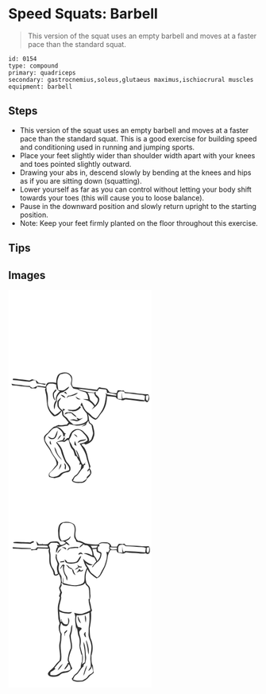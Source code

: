 # Speed Squats: Barbell
> This version of the squat uses an empty barbell and moves at a faster pace than the standard squat.

``` 
id: 0154 
type: compound 
primary: quadriceps 
secondary: gastrocnemius,soleus,glutaeus maximus,ischiocrural muscles 
equipment: barbell 
``` 

## Steps

 - This version of the squat uses an empty barbell and moves at a faster pace than the standard squat. This is a good exercise for building speed and conditioning used in running and jumping sports.
 - Place your feet slightly wider than shoulder width apart with your knees and toes pointed slightly outward.
 - Drawing your abs in, descend slowly by bending at the knees and hips as if you are sitting down (squatting).
 - Lower yourself as far as you can control without letting your body shift towards your toes (this will cause you to loose balance).
 - Pause in the downward position and slowly return upright to the starting position.
 - Note: Keep your feet firmly planted on the floor throughout this exercise.

## Tips


## Images

<svg width="288" height="400" viewBox="0 0 216 300" xmlns="http://www.w3.org/2000/svg">
  <g fill="#FFF">
    <path d="M0 0h216v300H0V0m76.76 126.7c-3.92 3.39-4.29 8.84-4.4 13.66-3.62-1.28-7.56-.89-11.32-.67-1.7-.04-2.47 1.78-3.6 2.75-.38 1.19-.74 2.39-1.15 3.58-3.45-.22-6.82-.97-10.26-1.28-3.69-.59-6.15 3.09-9.84 2.99-1.4-.67-2.99-1.17-3.68-2.71-6.91-.12-13.65-2.03-20.55-2.17-2.45-.13-4.83-.8-7.21-1.32l1.21 2.38c4.32.12 8.63.39 12.87 1.31 4.58.97 9.32.59 13.93 1.38.92 3.35 4.81 1.34 7.22 2.1 2.01.72 2.97-1.21 3.56-2.75 4.39.97 9.08.78 13.31 2.25-.36.45-1.07 1.35-1.42 1.8.21 2.79 1.11 5.47 1.68 8.2.97 5.2.7 10.54 1.71 15.74.97 6.6 4.95 12.71 10.14 16.75 5.39-.14 9.25-4.09 11.73-8.48.59 2.3.42 4.72 1.01 7.02 1.21 2.35 3.78 3.53 5.29 5.65 1.23 1.79 2.54 3.52 4.07 5.07a95.65 95.65 0 0 0-2.4 3.21c-4.29-.09-8.46 1.92-12.72.65-1.87.71-3.78 1.35-5.64 2.09 6.54 1.01 13-.16 19.48-.9.77-.77 1.5-1.58 2.19-2.42 3.66.8 7.32 1.64 11.02 2.21 5.02.27 9.83-1.43 14.52-2.98-2.24 1.69-4.98 2.63-6.97 4.67 2.24-.98 4.8-1.42 6.87-2.79.64-2.32 1.68-4.42 3.74-5.81l.64 3.18c1.33 1 2.82 1.86 3.9 3.16.89 3.53 1.43 7.15 2.12 10.73.73 3.22-1.2 6.09-1.95 9.1-.33 2.26-2.52 3.36-3.99 4.83 1.66-6.02-3.86-10.38-7.51-14.27-3.61-4.38-10.72-6.35-15.59-2.92-4.27 2.36-6.23 7.12-7.29 11.63-.63.09-1.89.25-2.52.33-1.85 1.66-3.77 3.27-5.83 4.68 1.14-1.89 3.24-3.75 1.7-6.03-.26.05-.78.16-1.04.22-.25 1.48-1.03 2.79-1.71 4.1-3.5.54-6.93 1.61-9.84 3.68 2.6 4.46 6.4 8.39 7.55 13.56 1.05 4.46 3.13 8.57 4.67 12.86 1.9 5.42 8.25 8.74 7.59 15.11-3.8 1.88-8.13 2.32-11.9 4.27-1.98 1.18-3.36 3.13-5.29 4.38-2.14 1.04-4.51 1.5-6.85 1.81-2.24-.26-5.86-.37-6.02-3.38-.19-2.43 1.96-3.94 3.57-5.36 3.11-2.56 5.58-5.77 8.48-8.55 1.45-1.24.9-3.39 1.28-5.06-2.93-6.02-8.09-10.66-10.46-16.97-2.14-5.48-6.68-9.58-9.03-14.95-1.33-3.53.11-7.82 3.15-10.02 4.65-3.78 7.69-11.22 14.89-9.97 4.74 3.06 9.82 7.34 9.15 13.65.43-.48.86-.96 1.3-1.43.48.41 1.43 1.23 1.91 1.64-1.64-2.38-1.31-4.03.99-4.94-1.13-.47-2.53-.68-3.1-1.91-3.41-4.97-8.67-9.65-15.17-8.53-2.74 2.32-5.67 4.49-7.79 7.45-2.09 2.91-5.86 4.43-7.17 7.92-1.21 8.88 6.76 14.85 10.13 22.23 2.93 6.56 9.66 12.11 8.74 19.88-3.45 3.59-5.94 8.02-9.74 11.29-2.19 1.49-2.54 4.68-1.36 6.9 2.71.79 5.5 1.36 8.28 1.8 2.62-.47 5.25-1.05 7.71-2.1 2.59-2.16 4.35-5.7 8.06-6.16 2.96-.67 7.7-.64 8.07-4.61.98-5.1-3.3-8.41-6.01-11.98-2.74-5.42-4.52-11.28-6.17-17.11-1.53-4.82-4.89-8.71-8.43-12.18 3.22-.39 6.44-1.62 9.69-.69 3.32 1.21 4.86-3.72 8.18-2.74 1.6 4.68 1.91 10.12 5.53 13.82 2.61 2.81 2.79 6.89 4.32 10.27l2.29.84c1.17 3 2.75 5.84 4.84 8.31-.19 1.24-.48 2.47-.76 3.7v.69c.02.13.07.38.09.51.35-1.55 2.79-1.74 2.92.11-.38 1.87-.79 3.73-1.05 5.63-2.81 3.27-4.3 7.79-8.27 9.91-2.3 1.7-3.17 4.64-5.13 6.68.64.98.83 2.52 2.12 2.89 3.95 2.12 8.51 1.49 12.81 1.4 3.57-.22 6.91-2.7 7.88-6.19 2.54-2.47 5.65-4.82 6.49-8.47.74-2.77-1.03-5.27-2.42-7.48.45-.84.91-1.66 1.36-2.49-2.12-6.05-3.81-12.25-5.07-18.53-1.35-5.04-3.44-10.14-7.63-13.48-2.53-1.89 1.76-2.18 3-2.52.86.44 1.69 1.6 2.8 1.02 5.16-1.36 10.39-4.99 11.59-10.49 2.63-5.36.42-11.35-.7-16.81-.45-2.6-2.78-3.99-4.77-5.35-2.3-4-1.24-8.74-3.11-12.9 3.48 3.32 6.81 7.16 11.67 8.42 4.01-1.96 5.45-6.38 8.3-9.51 6.45-7.08 8.9-16.93 8.84-26.31 4.41.36 8.76 1.18 13.17 1.57 1.51 3.06 4.68 4.13 7.91 3.86 1.98 2.32 4.6.2 6.87-.4 9.68.89 19.28 2.78 29.01 3.11-.29-.46-.87-1.4-1.16-1.87-6.66-.93-13.33-1.86-20.03-2.47-4.06-.31-8.22-1.58-12.17 0-.7-2.5-1.14-5.07-1.13-7.67h-.36c.06 2.85.03 5.71.38 8.55-2.02-.1-4.03-.21-6.05-.3-.42-2.94-.92-5.99-.1-8.91 1.57-3.77 6.49-2.11 9.68-2.11.17.53.53 1.6.7 2.13 7.47.16 14.76 1.94 22.19 2.46 2.85.23 5.79.4 8.4 1.7.48 2.5-.62 5.07-.78 7.6 1.28.76 2.57 1.51 3.86 2.26 4.52-2.17 4.31-8.38 1.82-12.08-7.46-.14-14.89-1.03-22.24-2.25-4.3-.4-8.64-.31-12.9-1.12-.97-1.88-2.33-3.15-4.4-1.83-2.11-.83-4.37-.84-6.59-.67-.49 1.41-1 2.83-1.51 4.24-3.16-.22-6.37-.35-9.44-1.22-3.02-.76-3.11-4.91-6.02-5.81-3.47-.94-7.19-.59-10.56-1.97-1.65.86-2.69 2.37-3.59 3.95-12.1-1.77-24.25-3.23-36.39-4.61-.72-1.99-2.4-3.93-1.72-6.16.81-3.97 1.51-9.09-2.05-11.97-4.3-4.85-11.86-4.07-17.12-1.39m-69.87 7.29l-.12 1.9c8.46.48 16.82 2.02 25.27 2.63 2.05-.39 3.91-1.41 5.85-2.14.87.06 2.6.19 3.46.26.53 1.51 1.04 3.03 1.55 4.55 3.98.03 7.9.9 11.71 1.97.81-.36 1.6-.73 2.39-1.11-4.06-1.09-8.55-.38-12.33-2.46-1.15-4.06-5.75-3.35-8.81-4.8-1.37.55-2.72 1.18-4.05 1.83-4.2-.75-8.48-1.07-12.71-1.61-4.11 0-8.09-1.57-12.21-1.02m63.1 88.05c-2.92 3.57-7 .49-9.99-1.21 1.18 4 6.14 5.52 9.61 3.65 3.93-2.93 4.2-8.23 5.19-12.63-2.2 3.1-3.23 6.79-4.81 10.19m4.34 4.12c2.28-2.16 4.53-4.46 5.81-7.37-3.07 1.36-4.68 4.38-5.81 7.37m-9.38 7.27c-.39-1.99-.96-3.93-1.67-5.82-1.25 2.02-1.12 5.22 1.67 5.82m4.84 4.01c.7 7.69 5.54 14.54 11.34 19.37-1.97-3.59-5.41-6.17-7.02-9.97-1.53-3.1-1.81-6.83-4.32-9.4m14.46 24.1c.6 2.08 1.72 4.14 1.04 6.37-.54 1.34.19 2.41 1.04 3.34.96-3.38 1.84-7.84-2.08-9.71m-8.07 10c1.75-2.8 4.48-5.71 3.5-9.28-1.58 2.92-2.66 6.08-3.5 9.28z"/>
    <path d="M78.42 127.58c2.42-.99 5-1.54 7.59-1.85 5.23-.07 9.94 5.11 9.34 10.31-.08 1.95-.74 3.82-.9 5.76.62 2.5 1.95 4.83 3.57 6.83 2.95.81 6.2.65 8.84 2.41 2.96 1.94 6.58 2.1 9.76 3.49 2.94 2.61 3.97 6.66 3.94 10.46-2.59-.18-5.18-.39-7.77-.17 3.04 1.15 6.44 1.38 9.19 3.24 3 2.04 5.7 4.54 7.78 7.54-1.3 1.6-2.62 3.19-3.83 4.87 5.19-3.47 10.68-7.9 11.53-14.5.54-3.28-2.11-5.52-4.34-7.38-1.67-1.19-1.06-3.47-1.31-5.19-.51.43-1.53 1.31-2.04 1.75-4.76-.6-9.71-.61-14.2-2.47-3.29-1-6.99-.87-9.65-3.43 9.66.48 19.21 2.3 28.78 3.63.73-1.31 1.51-2.6 2.32-3.86 3.29.51 6.63.64 9.91 1.23 2.33.69 1.76 3.61 2.33 5.45.71-.17 1.44-.33 2.16-.49 4.12 1.01 8.56.98 12.38 3.02l-1.24 1.34c-4.61-.09-9.11-1.42-13.64-2.22-.6-.85-1.2-1.7-1.8-2.54.74 2.61.77 5.29-.05 7.88-.83 8.14-3.06 16.47-8.13 23.05-2.26 2.8-3.64 6.39-6.77 8.38-2.54-1.49-5.42-2.66-7.17-5.15-2.13-2.9-5.74-4.15-8-6.92-2.99-3.53-4.14-8.12-6.06-12.24-.71 1.45-1.4 2.9-2.04 4.39.88.38 1.75.77 2.63 1.16 1.04 4.46 4.14 7.88 7.01 11.27 1.11 3.31 1.51 6.84 1.06 10.32-5.31 5.85-13.87 6.66-21.29 6.11-2.79-2.77-6.51-4.71-8.45-8.25-1.4-2.77-4.79-3.66-6.43-6.27-.38-1.91.05-3.97-1.01-5.73 1.17-.77 2.39-1.47 3.56-2.25-1.21-.62-2.53-.92-3.82-1.29.07.75.2 2.26.27 3.01-2.19-1.88-4.71-3.66-5.93-6.37-.7-2.37-.26-4.88-.33-7.3 1.48-1.78 2.68-3.77 3.54-5.91-2.55.92-3.8 3.46-5.62 5.28.09 2.65-.22 5.35.38 7.96 1.1 2.52 3.28 4.34 5.22 6.21-2.95 2.53-5.85 5.22-9.49 6.74-2.65-2.97-6.19-5.28-7.83-9.04-1.28-3.15-2.96-6.34-2.74-9.85.13-5.42.58-11.03-1.26-16.24-.77-2.08-.42-4.33-.87-6.47-.65-2.4 2.48-3.88 3.67-5.64 3.75-.46 7.84-.51 11.23 1.35-.55 4.26 1.41 8.63 5.54 10.27-4.27 2.66-5.86 7.69-6.33 12.43l1.49.09c-.25-4.18 2.51-7.22 5.07-10.14 1.08-.39 2.17-.78 3.26-1.15 1.47-.05 2.69-.86 3.64-1.91 2.83-1.51 5.8-3.31 6.83-6.55-3.11.91-4.82 4.1-7.89 5.06-2.73 1.09-5.69.58-8.51.26-.29-5.76-2.59-11.65-.5-17.31.83-2.27 1.55-4.84 3.42-6.47m-11.01 27.78c-.58 4.16.22 9.09 3.83 11.74-1.36-2.88-2.73-5.9-2.29-9.18-.64-3.37 4.12-4.56 3.86-7.71-2.57-.08-3.76 3.45-5.4 5.15m16.6-.5c1.63.82 3.25 1.69 4.95 2.39-.79-1.27-1.65-2.49-2.52-3.69-.81.42-1.63.86-2.43 1.3m6.46 4.79c-.93 1.15-1.83 2.31-2.65 3.54 1.14-.76 2.23-1.6 3.31-2.45 5.04-.66 10.75-1.7 14.21-5.69-5.09 1.18-9.46 4.62-14.87 4.6M79 158.3c2.11 1.95 4.44 3.74 7.18 4.71-1.05-3.11-4.12-4.46-7.18-4.71m22.69 2.59c1.05 3.22 4.39 5.23 7.67 4.03-2.92-.62-5.33-2.29-7.67-4.03m-32.2 19.24c1.05-2.19 1.01-4.65 1.54-6.97 1.01-2.56 2.38-4.97 2.88-7.71-4.53 3.13-6.18 9.5-4.42 14.68m38.72-4.92c-1.78 2.07-3.8 4.07-6.33 5.2-4.01 1.24-8.19.49-12.29.39 1.87 2.1 4.92 1.8 7.45 2.3 4.93.62 9.42-2.06 12.49-5.71-.44-.74-.88-1.46-1.32-2.18m-23.4 12.77c2.02-.73 3.99-1.56 5.98-2.35 1.43.07 2.85.14 4.28.2 2.39 2.45 4.88 4.99 8.19 6.17-1.35-2.66-4.06-4.18-6.18-6.14-2.48-2.28-6.04-.98-9.02-.97-1.81-.13-2.38 1.91-3.25 3.09m18.24 4.76c.65 1.25 1.26 2.52 1.84 3.81-2.04-.09-4-.67-5.93-1.27-2.06.28-4.12.51-6.18.8 3.04.69 6.19.74 9.15 1.77 2.84 1.13 5.25-1.29 7.58-2.53 1.14-.68 2.27-1.37 3.36-2.14-1.61.45-3.17 1.09-4.79 1.49-1.8-.29-3.39-1.21-5.03-1.93z"/>
    <path d="M119.7 155.05c3.43-.04 6.88.05 10.27.69.05 3.62 3.08 5.79 5.15 8.34 1.01 3.82-1.77 7.22-3.89 10.11-1.98-3.32-5-5.76-7.86-8.28-.39-3.84-1.5-7.63-3.67-10.86zM208 159.74c.92-.31 1.85-.6 2.8-.86 2.6 1.92.35 5.67.27 8.31-4.24.12-2.83-4.7-3.07-7.45zM96.25 216.32c2.63-2.75 6.08-6.28 10.28-5.02 4.28.8 6.56 4.83 9.47 7.65 1.66 2.3 3.82 4.93 3.69 7.87-3.02 3.35-7.57 4.34-11.83 5.07 4.01 6.71 8.91 13.26 10.3 21.14 1.09 5.52 3.84 10.69 4.12 16.36-1.78.69-2.26 2.51-2.98 4.06.34.11 1.02.33 1.37.44.52-.97 1.04-1.93 1.52-2.92 1.08 1.88 1.54 4 1.61 6.16-1.68 1.81-3.37 3.61-5.17 5.31.41 4.11-3.8 5.24-6.51 7.12-4.87.09-9.9.88-14.42-1.46 1.12-2.2 1.74-4.93 3.82-6.45 5.41-3.03 7.01-9.66 11.98-13.24.26-1.3.53-2.6.81-3.88l2.56-.84c-.38-.26-1.12-.78-1.5-1.03.58-.82 1.15-1.65 1.7-2.48-1.5 1.22-2.95 2.5-4.41 3.77-5.26-6.89-4.99-16.41-10.65-23.05.69 4.12 3.12 7.7 3.99 11.79-3.29-3.05-4.03-7.63-5.56-11.63-1.34-2.13-3.76-3.53-4.34-6.13-.9-3.43-4.79-5.96-3.83-9.8 1.84-2.73 3.24-5.6 3.98-8.81m2.66 1.41c1.69 1.63 3.36 3.3 5.27 4.68-.27-2.73-2.91-4.1-5.27-4.68m5.88 13.18c2.06-.94 3.88-2.58 6.22-2.77 2.51-.35 5.3-.72 6.76-3.1-4.34 1.83-11.45.01-12.98 5.87m-4.88 2.86c1.02.51 2.05 1.03 3.07 1.56-.75-2.51-1.43-5.05-2.43-7.48-.7 1.9-.73 3.92-.64 5.92z"/>
  </g>
  <g fill="#333">
    <path d="M76.76 126.7c5.26-2.68 12.82-3.46 17.12 1.39 3.56 2.88 2.86 8 2.05 11.97-.68 2.23 1 4.17 1.72 6.16 12.14 1.38 24.29 2.84 36.39 4.61.9-1.58 1.94-3.09 3.59-3.95 3.37 1.38 7.09 1.03 10.56 1.97 2.91.9 3 5.05 6.02 5.81 3.07.87 6.28 1 9.44 1.22.51-1.41 1.02-2.83 1.51-4.24 2.22-.17 4.48-.16 6.59.67 2.07-1.32 3.43-.05 4.4 1.83 4.26.81 8.6.72 12.9 1.12 7.35 1.22 14.78 2.11 22.24 2.25 2.49 3.7 2.7 9.91-1.82 12.08-1.29-.75-2.58-1.5-3.86-2.26.16-2.53 1.26-5.1.78-7.6-2.61-1.3-5.55-1.47-8.4-1.7-7.43-.52-14.72-2.3-22.19-2.46-.17-.53-.53-1.6-.7-2.13-3.19 0-8.11-1.66-9.68 2.11-.82 2.92-.32 5.97.1 8.91 2.02.09 4.03.2 6.05.3-.35-2.84-.32-5.7-.38-8.55h.36c-.01 2.6.43 5.17 1.13 7.67 3.95-1.58 8.11-.31 12.17 0 6.7.61 13.37 1.54 20.03 2.47.29.47.87 1.41 1.16 1.87-9.73-.33-19.33-2.22-29.01-3.11-2.27.6-4.89 2.72-6.87.4-3.23.27-6.4-.8-7.91-3.86-4.41-.39-8.76-1.21-13.17-1.57.06 9.38-2.39 19.23-8.84 26.31-2.85 3.13-4.29 7.55-8.3 9.51-4.86-1.26-8.19-5.1-11.67-8.42 1.87 4.16.81 8.9 3.11 12.9 1.99 1.36 4.32 2.75 4.77 5.35 1.12 5.46 3.33 11.45.7 16.81-1.2 5.5-6.43 9.13-11.59 10.49-1.11.58-1.94-.58-2.8-1.02-1.24.34-5.53.63-3 2.52 4.19 3.34 6.28 8.44 7.63 13.48 1.26 6.28 2.95 12.48 5.07 18.53-.45.83-.91 1.65-1.36 2.49 1.39 2.21 3.16 4.71 2.42 7.48-.84 3.65-3.95 6-6.49 8.47-.97 3.49-4.31 5.97-7.88 6.19-4.3.09-8.86.72-12.81-1.4-1.29-.37-1.48-1.91-2.12-2.89 1.96-2.04 2.83-4.98 5.13-6.68 3.97-2.12 5.46-6.64 8.27-9.91.26-1.9.67-3.76 1.05-5.63-.13-1.85-2.57-1.66-2.92-.11-.02-.13-.07-.38-.09-.51v-.69c.28-1.23.57-2.46.76-3.7-2.09-2.47-3.67-5.31-4.84-8.31l-2.29-.84c-1.53-3.38-1.71-7.46-4.32-10.27-3.62-3.7-3.93-9.14-5.53-13.82-3.32-.98-4.86 3.95-8.18 2.74-3.25-.93-6.47.3-9.69.69 3.54 3.47 6.9 7.36 8.43 12.18 1.65 5.83 3.43 11.69 6.17 17.11 2.71 3.57 6.99 6.88 6.01 11.98-.37 3.97-5.11 3.94-8.07 4.61-3.71.46-5.47 4-8.06 6.16-2.46 1.05-5.09 1.63-7.71 2.1-2.78-.44-5.57-1.01-8.28-1.8-1.18-2.22-.83-5.41 1.36-6.9 3.8-3.27 6.29-7.7 9.74-11.29.92-7.77-5.81-13.32-8.74-19.88-3.37-7.38-11.34-13.35-10.13-22.23 1.31-3.49 5.08-5.01 7.17-7.92 2.12-2.96 5.05-5.13 7.79-7.45 6.5-1.12 11.76 3.56 15.17 8.53.57 1.23 1.97 1.44 3.1 1.91-2.3.91-2.63 2.56-.99 4.94-.48-.41-1.43-1.23-1.91-1.64-.44.47-.87.95-1.3 1.43.67-6.31-4.41-10.59-9.15-13.65-7.2-1.25-10.24 6.19-14.89 9.97-3.04 2.2-4.48 6.49-3.15 10.02 2.35 5.37 6.89 9.47 9.03 14.95 2.37 6.31 7.53 10.95 10.46 16.97-.38 1.67.17 3.82-1.28 5.06-2.9 2.78-5.37 5.99-8.48 8.55-1.61 1.42-3.76 2.93-3.57 5.36.16 3.01 3.78 3.12 6.02 3.38 2.34-.31 4.71-.77 6.85-1.81 1.93-1.25 3.31-3.2 5.29-4.38 3.77-1.95 8.1-2.39 11.9-4.27.66-6.37-5.69-9.69-7.59-15.11-1.54-4.29-3.62-8.4-4.67-12.86-1.15-5.17-4.95-9.1-7.55-13.56 2.91-2.07 6.34-3.14 9.84-3.68.68-1.31 1.46-2.62 1.71-4.1.26-.06.78-.17 1.04-.22 1.54 2.28-.56 4.14-1.7 6.03 2.06-1.41 3.98-3.02 5.83-4.68.63-.08 1.89-.24 2.52-.33 1.06-4.51 3.02-9.27 7.29-11.63 4.87-3.43 11.98-1.46 15.59 2.92 3.65 3.89 9.17 8.25 7.51 14.27 1.47-1.47 3.66-2.57 3.99-4.83.75-3.01 2.68-5.88 1.95-9.1-.69-3.58-1.23-7.2-2.12-10.73-1.08-1.3-2.57-2.16-3.9-3.16l-.64-3.18c-2.06 1.39-3.1 3.49-3.74 5.81-2.07 1.37-4.63 1.81-6.87 2.79 1.99-2.04 4.73-2.98 6.97-4.67-4.69 1.55-9.5 3.25-14.52 2.98-3.7-.57-7.36-1.41-11.02-2.21-.69.84-1.42 1.65-2.19 2.42-6.48.74-12.94 1.91-19.48.9 1.86-.74 3.77-1.38 5.64-2.09 4.26 1.27 8.43-.74 12.72-.65a95.65 95.65 0 0 1 2.4-3.21c-1.53-1.55-2.84-3.28-4.07-5.07-1.51-2.12-4.08-3.3-5.29-5.65-.59-2.3-.42-4.72-1.01-7.02-2.48 4.39-6.34 8.34-11.73 8.48-5.19-4.04-9.17-10.15-10.14-16.75-1.01-5.2-.74-10.54-1.71-15.74-.57-2.73-1.47-5.41-1.68-8.2.35-.45 1.06-1.35 1.42-1.8-4.23-1.47-8.92-1.28-13.31-2.25-.59 1.54-1.55 3.47-3.56 2.75-2.41-.76-6.3 1.25-7.22-2.1-4.61-.79-9.35-.41-13.93-1.38-4.24-.92-8.55-1.19-12.87-1.31l-1.21-2.38c2.38.52 4.76 1.19 7.21 1.32 6.9.14 13.64 2.05 20.55 2.17.69 1.54 2.28 2.04 3.68 2.71 3.69.1 6.15-3.58 9.84-2.99 3.44.31 6.81 1.06 10.26 1.28.41-1.19.77-2.39 1.15-3.58 1.13-.97 1.9-2.79 3.6-2.75 3.76-.22 7.7-.61 11.32.67.11-4.82.48-10.27 4.4-13.66m1.66.88c-1.87 1.63-2.59 4.2-3.42 6.47-2.09 5.66.21 11.55.5 17.31 2.82.32 5.78.83 8.51-.26 3.07-.96 4.78-4.15 7.89-5.06-1.03 3.24-4 5.04-6.83 6.55-.95 1.05-2.17 1.86-3.64 1.91-1.09.37-2.18.76-3.26 1.15-2.56 2.92-5.32 5.96-5.07 10.14l-1.49-.09c.47-4.74 2.06-9.77 6.33-12.43-4.13-1.64-6.09-6.01-5.54-10.27-3.39-1.86-7.48-1.81-11.23-1.35-1.19 1.76-4.32 3.24-3.67 5.64.45 2.14.1 4.39.87 6.47 1.84 5.21 1.39 10.82 1.26 16.24-.22 3.51 1.46 6.7 2.74 9.85 1.64 3.76 5.18 6.07 7.83 9.04 3.64-1.52 6.54-4.21 9.49-6.74-1.94-1.87-4.12-3.69-5.22-6.21-.6-2.61-.29-5.31-.38-7.96 1.82-1.82 3.07-4.36 5.62-5.28-.86 2.14-2.06 4.13-3.54 5.91.07 2.42-.37 4.93.33 7.3 1.22 2.71 3.74 4.49 5.93 6.37-.07-.75-.2-2.26-.27-3.01 1.29.37 2.61.67 3.82 1.29-1.17.78-2.39 1.48-3.56 2.25 1.06 1.76.63 3.82 1.01 5.73 1.64 2.61 5.03 3.5 6.43 6.27 1.94 3.54 5.66 5.48 8.45 8.25 7.42.55 15.98-.26 21.29-6.11.45-3.48.05-7.01-1.06-10.32-2.87-3.39-5.97-6.81-7.01-11.27-.88-.39-1.75-.78-2.63-1.16.64-1.49 1.33-2.94 2.04-4.39 1.92 4.12 3.07 8.71 6.06 12.24 2.26 2.77 5.87 4.02 8 6.92 1.75 2.49 4.63 3.66 7.17 5.15 3.13-1.99 4.51-5.58 6.77-8.38 5.07-6.58 7.3-14.91 8.13-23.05.82-2.59.79-5.27.05-7.88.6.84 1.2 1.69 1.8 2.54 4.53.8 9.03 2.13 13.64 2.22l1.24-1.34c-3.82-2.04-8.26-2.01-12.38-3.02-.72.16-1.45.32-2.16.49-.57-1.84 0-4.76-2.33-5.45-3.28-.59-6.62-.72-9.91-1.23-.81 1.26-1.59 2.55-2.32 3.86-9.57-1.33-19.12-3.15-28.78-3.63 2.66 2.56 6.36 2.43 9.65 3.43 4.49 1.86 9.44 1.87 14.2 2.47.51-.44 1.53-1.32 2.04-1.75.25 1.72-.36 4 1.31 5.19 2.23 1.86 4.88 4.1 4.34 7.38-.85 6.6-6.34 11.03-11.53 14.5 1.21-1.68 2.53-3.27 3.83-4.87-2.08-3-4.78-5.5-7.78-7.54-2.75-1.86-6.15-2.09-9.19-3.24 2.59-.22 5.18-.01 7.77.17.03-3.8-1-7.85-3.94-10.46-3.18-1.39-6.8-1.55-9.76-3.49-2.64-1.76-5.89-1.6-8.84-2.41-1.62-2-2.95-4.33-3.57-6.83.16-1.94.82-3.81.9-5.76.6-5.2-4.11-10.38-9.34-10.31-2.59.31-5.17.86-7.59 1.85m41.28 27.47c2.17 3.23 3.28 7.02 3.67 10.86 2.86 2.52 5.88 4.96 7.86 8.28 2.12-2.89 4.9-6.29 3.89-10.11-2.07-2.55-5.1-4.72-5.15-8.34-3.39-.64-6.84-.73-10.27-.69m88.3 4.69c.24 2.75-1.17 7.57 3.07 7.45.08-2.64 2.33-6.39-.27-8.31-.95.26-1.88.55-2.8.86M96.25 216.32c-.74 3.21-2.14 6.08-3.98 8.81-.96 3.84 2.93 6.37 3.83 9.8.58 2.6 3 4 4.34 6.13 1.53 4 2.27 8.58 5.56 11.63-.87-4.09-3.3-7.67-3.99-11.79 5.66 6.64 5.39 16.16 10.65 23.05 1.46-1.27 2.91-2.55 4.41-3.77-.55.83-1.12 1.66-1.7 2.48.38.25 1.12.77 1.5 1.03l-2.56.84c-.28 1.28-.55 2.58-.81 3.88-4.97 3.58-6.57 10.21-11.98 13.24-2.08 1.52-2.7 4.25-3.82 6.45 4.52 2.34 9.55 1.55 14.42 1.46 2.71-1.88 6.92-3.01 6.51-7.12 1.8-1.7 3.49-3.5 5.17-5.31-.07-2.16-.53-4.28-1.61-6.16-.48.99-1 1.95-1.52 2.92-.35-.11-1.03-.33-1.37-.44.72-1.55 1.2-3.37 2.98-4.06-.28-5.67-3.03-10.84-4.12-16.36-1.39-7.88-6.29-14.43-10.3-21.14 4.26-.73 8.81-1.72 11.83-5.07.13-2.94-2.03-5.57-3.69-7.87-2.91-2.82-5.19-6.85-9.47-7.65-4.2-1.26-7.65 2.27-10.28 5.02z"/>
    <path d="M6.89 133.99c4.12-.55 8.1 1.02 12.21 1.02 4.23.54 8.51.86 12.71 1.61 1.33-.65 2.68-1.28 4.05-1.83 3.06 1.45 7.66.74 8.81 4.8 3.78 2.08 8.27 1.37 12.33 2.46-.79.38-1.58.75-2.39 1.11-3.81-1.07-7.73-1.94-11.71-1.97-.51-1.52-1.02-3.04-1.55-4.55-.86-.07-2.59-.2-3.46-.26-1.94.73-3.8 1.75-5.85 2.14-8.45-.61-16.81-2.15-25.27-2.63l.12-1.9zM67.41 155.36c1.64-1.7 2.83-5.23 5.4-5.15.26 3.15-4.5 4.34-3.86 7.71-.44 3.28.93 6.3 2.29 9.18-3.61-2.65-4.41-7.58-3.83-11.74zM84.01 154.86c.8-.44 1.62-.88 2.43-1.3.87 1.2 1.73 2.42 2.52 3.69-1.7-.7-3.32-1.57-4.95-2.39zM90.47 159.65c5.41.02 9.78-3.42 14.87-4.6-3.46 3.99-9.17 5.03-14.21 5.69-1.08.85-2.17 1.69-3.31 2.45.82-1.23 1.72-2.39 2.65-3.54zM79 158.3c3.06.25 6.13 1.6 7.18 4.71-2.74-.97-5.07-2.76-7.18-4.71zM101.69 160.89c2.34 1.74 4.75 3.41 7.67 4.03-3.28 1.2-6.62-.81-7.67-4.03zM69.49 180.13c-1.76-5.18-.11-11.55 4.42-14.68-.5 2.74-1.87 5.15-2.88 7.71-.53 2.32-.49 4.78-1.54 6.97zM108.21 175.21c.44.72.88 1.44 1.32 2.18-3.07 3.65-7.56 6.33-12.49 5.71-2.53-.5-5.58-.2-7.45-2.3 4.1.1 8.28.85 12.29-.39 2.53-1.13 4.55-3.13 6.33-5.2zM84.81 187.98c.87-1.18 1.44-3.22 3.25-3.09 2.98-.01 6.54-1.31 9.02.97 2.12 1.96 4.83 3.48 6.18 6.14-3.31-1.18-5.8-3.72-8.19-6.17-1.43-.06-2.85-.13-4.28-.2-1.99.79-3.96 1.62-5.98 2.35zM103.05 192.74c1.64.72 3.23 1.64 5.03 1.93 1.62-.4 3.18-1.04 4.79-1.49-1.09.77-2.22 1.46-3.36 2.14-2.33 1.24-4.74 3.66-7.58 2.53-2.96-1.03-6.11-1.08-9.15-1.77 2.06-.29 4.12-.52 6.18-.8 1.93.6 3.89 1.18 5.93 1.27-.58-1.29-1.19-2.56-1.84-3.81zM69.99 222.04c1.58-3.4 2.61-7.09 4.81-10.19-.99 4.4-1.26 9.7-5.19 12.63-3.47 1.87-8.43.35-9.61-3.65 2.99 1.7 7.07 4.78 9.99 1.21zM98.91 217.73c2.36.58 5 1.95 5.27 4.68-1.91-1.38-3.58-3.05-5.27-4.68zM74.33 226.16c1.13-2.99 2.74-6.01 5.81-7.37-1.28 2.91-3.53 5.21-5.81 7.37zM104.79 230.91c1.53-5.86 8.64-4.04 12.98-5.87-1.46 2.38-4.25 2.75-6.76 3.1-2.34.19-4.16 1.83-6.22 2.77zM64.95 233.43c-2.79-.6-2.92-3.8-1.67-5.82.71 1.89 1.28 3.83 1.67 5.82zM99.91 233.77c-.09-2-.06-4.02.64-5.92 1 2.43 1.68 4.97 2.43 7.48-1.02-.53-2.05-1.05-3.07-1.56zM69.79 237.44c2.51 2.57 2.79 6.3 4.32 9.4 1.61 3.8 5.05 6.38 7.02 9.97-5.8-4.83-10.64-11.68-11.34-19.37zM84.25 261.54c3.92 1.87 3.04 6.33 2.08 9.71-.85-.93-1.58-2-1.04-3.34.68-2.23-.44-4.29-1.04-6.37zM76.18 271.54c.84-3.2 1.92-6.36 3.5-9.28.98 3.57-1.75 6.48-3.5 9.28z"/>
  </g>
</svg>

<svg width="288" height="400" viewBox="0 0 216 300" xmlns="http://www.w3.org/2000/svg">
  <g fill="#FFF">
    <path d="M0 0h216v300H0V0m81.27 51.25c-5.25 1.7-5.84 8.04-6.14 12.7.64 5.13-.37 11.19 3.73 15.14 1.39.09 2.79.17 4.18.24 1.33.8 2.66 1.58 4 2.36-2.59 1.42-5.14 3.96-8.35 3.15-1.13-1.92-1.85-4.78-4.46-5.11-3.07-.38-6.2-.01-9.26.3-2.44.1-3.79 2.3-5.56 3.61-2.5.66-5.14.15-7.7.11l-.02-2.03-.44 2.18c-1.73-.05-3.46-.09-5.19-.14l-3.88-4.4 1.6 6.35c5.07-.11 10.16-.09 15.23.26l1.16 2.81c-5.66.05-11.31-.2-16.97-.3-1.24 3.54-5.29 3.1-8.31 3.03-.28-.44-.85-1.33-1.14-1.77-9.08-.25-18.19-.52-27.23-1.35.05.49.16 1.48.21 1.97 4.47-.03 8.96.04 13.41.51 4.71.48 9.46-.4 14.17.27l.52 1.97c2.76-.78 5.64-.56 8.46-.54.29-.62.85-1.87 1.13-2.49 3.7.18 7.42.54 11.12.25 2.14.14 4.29.25 6.43.17-2.55 3.21.09 6.91-.03 10.45.06 4.72-.57 9.63 1.07 14.17 1.16 3.83 4.09 6.9 4.88 10.86.55 1.68.28 4 2.11 4.95 2.38.81 4.82-.22 6.13-2.3 3.52 5.65 4.63 13.66 1.05 19.56-1.22 2.68.78 5.49 1.41 8.07-.64 1.99-1.27 3.99-2 5.95l1.45 1.77c-.64 2.67-1.36 5.33-1.9 8.02-2.68 7.64-.74 15.7-.55 23.54.06 3.52 3.37 7.37.95 10.58-1.05 4.6.27 8.99 2.13 13.17-.67 4.29.24 8.69-1.18 12.88-2.24 9.1 2.57 18.27-.14 27.28-3.35 2.69-5.8 6.25-8.51 9.53-2.7 3.31-6.83 5.39-8.77 9.31-.97 2.25 1.27 4.41 3.29 4.99 5.11 1.14 11.18 1.15 15.18-2.74 3.82-3.81 10.14-1.54 13.95-5.32 1.42-1.23 3.19-2.2 4.16-3.86-2.4-3.86-3.14-8.45-5.3-12.41.12-6.33 2.69-12.18 4.72-18.05 1.25-6.67-2.21-13.13-1.65-19.76 1.77-5 2.28-10.3 2.16-15.59-2.07 2.3-1.65 5.55-2.18 8.38-.44 2.74-1.74 5.28-2.1 8.05.48 6.34 2.94 12.59 2.1 19-3.11 5.49-3.98 11.73-4.74 17.89.18 1.41 1.68 2.83 1.14 4.21-.32.09-.96.25-1.27.33-.54 3.69-4.12 5.73-4.89 9.36 2.47-.7 3.51-3.33 5.22-5.01.51-1 .2-3.48 1.92-2.5 1.75 2.23 2.32 4.97 2.11 7.75-2.92 2.1-6.45 2.54-9.92 2.88-4.65.27-7.54 4.82-12.06 5.49-2.48.2-4.99.2-7.47.1-1.97-.96-.85-3.35-.55-4.92 2.7-1.14 5.1-2.81 7.29-4.74-.37-.31-1.13-.93-1.5-1.25 3.21-3.67 6.12-7.63 9.88-10.79 1.97-9.3-1.89-18.57-.03-27.88.99-4.21.42-8.55 1.15-12.78-3.88-4.72-2.72-11.08-.82-16.36.79 1.09 1.56 2.19 2.31 3.31 2.29 1.29 5.64 2.12 7.64-.1 2.47-3.14 3.35-8.11.62-11.36-.31 3.21.7 6.71-.77 9.69-4.93 2.07-8.97-2.83-9.48-7.33-.59.7-1.18 1.4-1.78 2.09-.73-4.55-1.2-9.14-1.42-13.74 4.19 2.56 9.19 3.04 13.99 3.28 2.05.19 4.21-.42 5.14-2.4-4.98.53-10.17.52-14.94-1.17-1.67-1.03-4.72-1.35-4.32-3.95-.16-5.61 2.31-10.91 3.09-16.43-.93-2.7.05-5.37 1.26-7.79-.95-2.2-1.89-4.4-2.64-6.67.95-1.82 1.77-3.7 2.55-5.6l-1.55-.19c.47-.77.94-1.53 1.42-2.29.61.66 1.82 1.98 2.43 2.64 6.42 1.44 13.03 2.48 19.62 2.46 4.62-.98 10.38-.82 13.24-5.29-.01 4.08 5.06 4.99 5.29 8.91.96 5.18.85 10.51 1.05 15.76l-1.26-.22c-.45 5.9 2.14 11.46 2.71 17.28-3.82 1.98-7.8 3.68-11.92 4.9-4.24 1.25-8.52-.14-12.61-1.25.82 2.44 2.02 4.95 1.57 7.6-.58 4.38.53 8.71.88 13.06.81 2.35.43 4.84.42 7.28.26-1.94.5-3.88.73-5.82 2.18 4.27 1.2 9.29 3.25 13.61 1.68 3.74 1.56 7.93 1.16 11.93-.62 4.81 1.64 9.3 2.42 13.96.5.94 1 1.88 1.51 2.83.1 3.12.11 6.25-.22 9.36-1.49 2.82-1.79 6-1.86 9.13-2.92 3.2-4.31 7.82-8.32 9.93-2.34 1.67-3.16 4.7-5.2 6.71.47.86.84 1.81 1.48 2.58 4.51 2.57 9.86 1.89 14.81 1.56 3.77-1.36 7.26-3.78 9.69-6.99 2.02-2.44 4.86-3.97 7.18-6.09-.67-3.53-1.06-7.1-1.32-10.67-2.89-4.61-1.88-10.12-2.2-15.25 2.64-7.8 2.68-16.52-.47-24.19-2.23-5.32-1.75-11.17-2.12-16.79 1.53-8.17 2.86-16.53 1.96-24.85.55-.69 1.1-1.37 1.66-2.05-1.81-4.04-1.55-8.58-3.03-12.7-1.41-3.49 1.14-6.99.61-10.54-.59-3.56-.34-7.19-.8-10.77-.41-3.97-5.23-5.24-5.7-9.22-1.44-6.41-1.08-13.47 2.03-19.37 2.47 6.33 8.29 10.05 13.57 13.84 6.11-1.78 8.05-8.18 10.84-13.14 3.41-5.89 5.14-12.59 6.1-19.29.37-3.77 2.28-7.14 4.06-10.4 3.08.07 6.16.2 9.23.01.65 1.47.88 3.81 2.92 3.92 3.77.46 8.09 3.01 11.22-.42 6.41.77 12.87 1.02 19.32 1.42 3.43.52 6.92.62 10.35.04.78.3 2.33.88 3.11 1.17.6-.26 1.8-.8 2.39-1.06 1.66-3.53 1.84-7.54-.56-10.78-7.4.56-14.8-.5-22.19-.86-4.14.01-8.28-.27-12.42-.53-.79-.87-1.61-1.7-2.44-2.53-.61.19-1.84.56-2.45.75-2.01-.13-4.21-.87-6.13-.13-.91 1.29-1.53 2.77-2.56 3.97-2.81.12-5.62-.08-8.42-.13-.11-3.7-3.9-6.49-7.44-6.42-4.21-.27-9.69-1.09-12.12 3.31-6.57.18-13.27-.15-19.68-1.71-3.45-1.78-6.87-3.73-10.86-3.96-3.94-2.9-4.87-7.97-4.08-12.56.68-4.1.7-9.02-2.13-12.34-4.97-3.79-12.19-4.52-18.01-2.46M32.98 81.2c-6.33-.71-12.72-.26-19.06-.86-2.3-.3-4.6.03-6.81.63.34.3 1.03.9 1.38 1.19 8.45.66 16.96.73 25.43 1.09.43-.32 1.27-.97 1.69-1.29 1.33-.15 4.68-1.33 2.24-2.78-1.82.1-3.34 1.16-4.87 2.02m55.56 131.96c-1.3 1.21-2.59 2.43-3.88 3.66.01 2.02-.12 4.1.62 6.02.04-1.04.1-3.12.14-4.15 1.13-1.28 2.26-2.55 3.41-3.81-.07-.43-.21-1.29-.29-1.72m-14.03 61.18c3.51-2.6 5.69-6.54 8.05-10.12-3.4 2.68-6.5 6.02-8.05 10.12z"/>
    <path d="M77.95 58.13c.47-2.92 2.35-5.07 4.74-6.66 5.06.3 11.32-1.36 15.35 2.54 4.03 5.14 1.3 11.79 1.54 17.65-.44 3.16 2.72 5.25 3.06 8.27 3.49.6 6.98 1.42 10.15 3.08-2.19 1.79-4.75 3.38-5.81 6.15 2.58-1.45 4.73-3.49 6.93-5.44 1.58 2.52 5.41.81 7.35 3 3.91 3.43 6.33 8.99 5.68 14.19-3.86-2.08-8.65-4.76-13.04-3.07 5.69 1.12 10.48 4.48 15.99 6.06 1.33 1.91 2.28 4.04 2.99 6.25-2.56 2.48-4.56 5.42-6.56 8.35.4-.1 1.19-.32 1.58-.42 2.95-5.91 10.38-8.35 12.05-14.99.56-1.95 1.04-4.01.78-6.05-1.04-2.1-4.38-1.72-5.36-3.87-.14-1.79-.07-3.59-.03-5.38.62-.32 1.86-.98 2.47-1.3-.17-.67-.51-2.02-.69-2.69 3.41-2.74 7.99-1.36 11.97-1.36 1.77-.19 2.7 1.55 3.89 2.52-.26 2.38-1.25 4.92.21 7.12-.86 1.28-1.75 2.56-2.24 4.04-1.06-.22-3.47-1.55-2.64.68 1.79 5.74-.5 11.61-2.13 17.11-1.39 4.87-4.65 8.86-6.58 13.49-1.13 2.71-2.76 5.23-5.41 6.66-2.7-2.08-5.38-4.18-8.05-6.28-2.91-2.38-3.66-6.27-5.66-9.28-1.38-2.04-2.74-4.1-3.71-6.36 2.96 2.55 7.19 4.92 10.91 2.37-6-.44-10.77-4.6-14.82-8.68 1.46 4.75 2.59 9.79 6.01 13.6-2.26 4.51-3.84 9.49-3.71 14.59-.13 3.18.23 7.23-3.05 9.02-8.95 4.89-19.59 2.36-28.76-.49-.01-3.03-.04-6.08-.56-9.08-.3 3.1-.12 6.2-.03 9.31-3.82-2.41-1.42-7.41-2.7-10.97-1.32-2.75-3.4-5.19-3.76-8.32-1.04-3.45.23-6.93.66-10.36-1.99-3.99-4.85-8.17-3.66-12.86-.41-.67-.84-1.33-1.27-1.98-.16 2.17-.87 4.37-.51 6.56.76 3.12 2.41 5.96 3.09 9.1-1.79 4.63-1.45 9.65.52 14.16-1.38.71-4.35 2.93-4.66.04.05-5.54-5.19-8.97-5.87-14.29-1.45-6.63.07-13.41-1.8-19.96.82-2.9-.17-5.54-1.77-7.94.97-1.35 1.67-2.95 3-4 2.64-.61 5.38-.33 8.07-.3 2.54-.32 3.59 2.76 5.95 3.18-1.15.19-3.46.59-4.61.78.29.49.86 1.48 1.15 1.97-2.3 2.59-2.89 6.04-2.12 9.37 1.4-2.31 1.91-4.97 3.02-7.39 3.53-3.18 8.63-3.64 12.24-6.75 1.5 1.19 3.09 2.32 5.07 2.49-1.96-2.23-3.86-4.64-6.55-6.04 3.39-1.55 8.09-3.32 7.65-7.92-2.43 5.11-8.25 6.63-13.43 7.23-4.4-5.9-3.03-13.64-2.52-20.45M92.07 89.2c-1.85.48-2.49 2.57-3.18 4.12 1.24-.92 2.42-1.91 3.6-2.91 4.21-.49 8.46-1.41 12.69-.6.26-.43.8-1.29 1.07-1.72-4.75-.56-9.57-.1-14.18 1.11m-11.59.05c.92.09 2.75.26 3.66.35 1.02.69 1.84 2.37 3.28 1.74-.13-3.6-4.57-3.22-6.94-2.09m-6.1 8.41c1.73-2.7 4.47-4.65 5.92-7.53-2.49 1.85-6.1 4.04-5.92 7.53m31.48 1.59c1.2.7 2.15-.59 3.16-1l3.75.76c-.73-.84-1.5-1.63-2.31-2.37-1.83-.99-4.53.65-4.6 2.61m-2.26 10.35c-4.47 2.24-9.57 1.97-14.39 1.38-1.09-1.69-2.17-3.57-4.24-4.17.52 1.94.98 4.29 3.07 5.17 4.41 1.93 9.58 1.48 14.08.04 1.3-.5 2.97-.66 3.72-2.02 1.81-2.58 3.81-5.24 4.19-8.48-3.19 1.77-3.88 5.73-6.43 8.08m-25.05.23c-.04.38-.13 1.14-.17 1.52 2.1-.21 4.2-.41 6.29-.64-.09-.46-.28-1.37-.37-1.83-1.92.32-3.84.63-5.75.95m2.02 6.42c-.65 1.79-1.79 3.32-2.84 4.89 2.73-.52 2.86-4.51 5.07-4.93-.73 4.48.46 8.87 2.03 13.05.89 1.92 2.6 3.51 2.66 5.75.11 1.37.61 2.63 1.54 3.66-.08-2.27.72-4.95-.92-6.84-3.15-4.55-5.51-10.91-2.96-16.24-.72-.47-1.44-.93-2.15-1.4-.81.68-1.62 1.37-2.43 2.06m6.34-1.35c1.54 1.35 3.05 2.74 4.11 4.51 1.78.9 3.62 1.69 5.45 2.51.4 3.46 1.65 7.09 5.12 8.58-.77-1.63-1.65-3.2-2.53-4.77-.39-3.72-3.19-5.99-6.61-6.91-1.26-2.03-3.16-3.49-5.54-3.92m17.6-.19c.37 1.22.76 2.44 1.15 3.65-1.78 1.11-3.57 2.25-5.01 3.8 2.15-.8 4.47-1.61 5.89-3.55 1.44.06 2.89.13 4.35.2 0-.33.01-.99.02-1.32-2.67.53-4.67-.97-6.4-2.78m-1.64 12.17c1.61-.74 3.19-1.52 4.77-2.31 2.51.96 4.88.12 5.63-2.53-1.24.57-2.47 1.14-3.69 1.72-.74-1.01-1.48-2.01-2.22-3.02-1 2.38-2.75 4.29-4.49 6.14zM167.49 85.63c2.92-1.46 7.53-2.37 9.47 1 8.39.18 16.71 1.32 25.09 1.58 2.03.02 3.95.71 5.85 1.36-.62 2.18-.94 4.42-1.01 6.68-10.17-1.16-20.41-1.53-30.61-2.06-.39.45-1.19 1.34-1.58 1.79-2.25-2.59-2.09-6.05-2.26-9.25-.3 3.26-.34 6.55.04 9.81-1.98-.11-3.96-.28-5.92-.5-.62-3.39-1.5-7.53.93-10.41z"/>
    <path d="M124.53 86.1c3.49.01 6.99.01 10.48-.13-.66 1.09-1.33 2.17-2 3.25-2.05.05-4.09.27-6.11.65-.79-1.26-1.57-2.52-2.37-3.77zM153.41 88.25c3.52.28 7.04.62 10.58.48 0 .73.01 2.2.01 2.93-3.8-.63-9.83 2.28-10.59-3.41zM209 89.58c1.27-1.23 2.66-2.15 3.97-.35-.19 2.51.37 6.03-2.07 7.57-2.87-1.21-1.57-4.82-1.9-7.22zM127.02 91.25c2.02-.18 4.03-.38 6.06-.53.27 1.45.21 3 .82 4.37 1.53 1.38 3.81 1.59 5.27 3.03.07 4.29-1.96 8.47-5.26 11.22-.12-3.53-2.56-5.95-4.62-8.49-.59-3.24-1.07-6.51-2.27-9.6zM103.39 191.14c6.7.81 13.18-1.28 19.13-4.15.12 6.72.58 13.52-.73 20.17-.73 3.9-.17 7.88-.61 11.8-.54 5.69 3.27 10.47 3.94 15.96 1.72 8.44-2.24 16.75-.92 25.18.43 2.88.31 5.79.39 8.69a126 126 0 0 0-1.84 2.67c-.75 1.19-1.47 2.4-2.1 3.66 3.29-1.57 5.05-4.65 5.71-8.16-.77 3.72 4.22 8.69.14 11.5-1.94 1.7-4.8 2.33-6.18 4.63-1.68 3.25-5.38 4.41-8.19 6.43-4.86.14-9.89.93-14.39-1.45 1.12-2.19 1.72-4.92 3.8-6.42 5.41-3.04 7.02-9.65 11.97-13.26.01-2.01.63-3.9 2.64-4.69.73-3.56 1.89-7.12 1.2-10.79-.95-7.35-.22-15.28-3.91-21.99-.03 4.78 1.61 9.36 1.88 14.11.27 5.76 1.08 11.54.18 17.29-1.75.5-3.07 1.79-4.33 3.03 1.14-4.19 1.84-8.58 1.24-12.92-.96-4.86-2.78-9.52-3.62-14.4.35-3.38 1.04-6.75.7-10.17-.22-3.58-1.98-6.84-2.31-10.4-.47-2.54 2.28-3.98 3.61-5.74-.13-.43-.39-1.28-.52-1.7-1.71-.46-3.4-.98-5.08-1.52-2.54-5.43-3.79-11.53-1.8-17.36m12.51-.34c-.35 3.83-.07 7.72 1.19 11.38.25-3.71 1.23-8.22-1.19-11.38m-11 1.34c-.11 3.95 1.05 9.06 4.95 10.92-1.69-3.62-3.07-7.39-4.95-10.92m9.22 27.67c.99 1.52 1.07 4.28 3.43 4.23-.78-2.48-1.59-5.04-.48-7.59-1.82.18-2.13 2.12-2.95 3.36m4.8 17.29c1.07 4.42 1.09 9.06 2.49 13.4 1.06-7.44-.98-15-3.65-21.89-.72 2.9.82 5.65 1.16 8.49m-5.59 45.01c1.65-1.28 1.92-3.43 2.52-5.29.89-3.32 2.93-6.37 2.74-9.92-2.61 4.72-4.12 9.96-5.26 15.21zM78.92 198.77c1.27-.31 1.71.3 1.34 1.83-1.29.3-1.73-.31-1.34-1.83z"/>
  </g>
  <g fill="#333">
    <path d="M81.27 51.25c5.82-2.06 13.04-1.33 18.01 2.46 2.83 3.32 2.81 8.24 2.13 12.34-.79 4.59.14 9.66 4.08 12.56 3.99.23 7.41 2.18 10.86 3.96 6.41 1.56 13.11 1.89 19.68 1.71 2.43-4.4 7.91-3.58 12.12-3.31 3.54-.07 7.33 2.72 7.44 6.42 2.8.05 5.61.25 8.42.13 1.03-1.2 1.65-2.68 2.56-3.97 1.92-.74 4.12 0 6.13.13.61-.19 1.84-.56 2.45-.75.83.83 1.65 1.66 2.44 2.53 4.14.26 8.28.54 12.42.53 7.39.36 14.79 1.42 22.19.86 2.4 3.24 2.22 7.25.56 10.78-.59.26-1.79.8-2.39 1.06-.78-.29-2.33-.87-3.11-1.17-3.43.58-6.92.48-10.35-.04-6.45-.4-12.91-.65-19.32-1.42-3.13 3.43-7.45.88-11.22.42-2.04-.11-2.27-2.45-2.92-3.92-3.07.19-6.15.06-9.23-.01-1.78 3.26-3.69 6.63-4.06 10.4-.96 6.7-2.69 13.4-6.1 19.29-2.79 4.96-4.73 11.36-10.84 13.14-5.28-3.79-11.1-7.51-13.57-13.84-3.11 5.9-3.47 12.96-2.03 19.37.47 3.98 5.29 5.25 5.7 9.22.46 3.58.21 7.21.8 10.77.53 3.55-2.02 7.05-.61 10.54 1.48 4.12 1.22 8.66 3.03 12.7-.56.68-1.11 1.36-1.66 2.05.9 8.32-.43 16.68-1.96 24.85.37 5.62-.11 11.47 2.12 16.79 3.15 7.67 3.11 16.39.47 24.19.32 5.13-.69 10.64 2.2 15.25.26 3.57.65 7.14 1.32 10.67-2.32 2.12-5.16 3.65-7.18 6.09-2.43 3.21-5.92 5.63-9.69 6.99-4.95.33-10.3 1.01-14.81-1.56-.64-.77-1.01-1.72-1.48-2.58 2.04-2.01 2.86-5.04 5.2-6.71 4.01-2.11 5.4-6.73 8.32-9.93.07-3.13.37-6.31 1.86-9.13.33-3.11.32-6.24.22-9.36-.51-.95-1.01-1.89-1.51-2.83-.78-4.66-3.04-9.15-2.42-13.96.4-4 .52-8.19-1.16-11.93-2.05-4.32-1.07-9.34-3.25-13.61-.23 1.94-.47 3.88-.73 5.82.01-2.44.39-4.93-.42-7.28-.35-4.35-1.46-8.68-.88-13.06.45-2.65-.75-5.16-1.57-7.6 4.09 1.11 8.37 2.5 12.61 1.25 4.12-1.22 8.1-2.92 11.92-4.9-.57-5.82-3.16-11.38-2.71-17.28l1.26.22c-.2-5.25-.09-10.58-1.05-15.76-.23-3.92-5.3-4.83-5.29-8.91-2.86 4.47-8.62 4.31-13.24 5.29-6.59.02-13.2-1.02-19.62-2.46-.61-.66-1.82-1.98-2.43-2.64-.48.76-.95 1.52-1.42 2.29l1.55.19c-.78 1.9-1.6 3.78-2.55 5.6.75 2.27 1.69 4.47 2.64 6.67-1.21 2.42-2.19 5.09-1.26 7.79-.78 5.52-3.25 10.82-3.09 16.43-.4 2.6 2.65 2.92 4.32 3.95 4.77 1.69 9.96 1.7 14.94 1.17-.93 1.98-3.09 2.59-5.14 2.4-4.8-.24-9.8-.72-13.99-3.28.22 4.6.69 9.19 1.42 13.74.6-.69 1.19-1.39 1.78-2.09.51 4.5 4.55 9.4 9.48 7.33 1.47-2.98.46-6.48.77-9.69 2.73 3.25 1.85 8.22-.62 11.36-2 2.22-5.35 1.39-7.64.1-.75-1.12-1.52-2.22-2.31-3.31-1.9 5.28-3.06 11.64.82 16.36-.73 4.23-.16 8.57-1.15 12.78-1.86 9.31 2 18.58.03 27.88-3.76 3.16-6.67 7.12-9.88 10.79.37.32 1.13.94 1.5 1.25-2.19 1.93-4.59 3.6-7.29 4.74-.3 1.57-1.42 3.96.55 4.92 2.48.1 4.99.1 7.47-.1 4.52-.67 7.41-5.22 12.06-5.49 3.47-.34 7-.78 9.92-2.88.21-2.78-.36-5.52-2.11-7.75-1.72-.98-1.41 1.5-1.92 2.5-1.71 1.68-2.75 4.31-5.22 5.01.77-3.63 4.35-5.67 4.89-9.36.31-.08.95-.24 1.27-.33.54-1.38-.96-2.8-1.14-4.21.76-6.16 1.63-12.4 4.74-17.89.84-6.41-1.62-12.66-2.1-19 .36-2.77 1.66-5.31 2.1-8.05.53-2.83.11-6.08 2.18-8.38.12 5.29-.39 10.59-2.16 15.59-.56 6.63 2.9 13.09 1.65 19.76-2.03 5.87-4.6 11.72-4.72 18.05 2.16 3.96 2.9 8.55 5.3 12.41-.97 1.66-2.74 2.63-4.16 3.86-3.81 3.78-10.13 1.51-13.95 5.32-4 3.89-10.07 3.88-15.18 2.74-2.02-.58-4.26-2.74-3.29-4.99 1.94-3.92 6.07-6 8.77-9.31 2.71-3.28 5.16-6.84 8.51-9.53 2.71-9.01-2.1-18.18.14-27.28 1.42-4.19.51-8.59 1.18-12.88-1.86-4.18-3.18-8.57-2.13-13.17 2.42-3.21-.89-7.06-.95-10.58-.19-7.84-2.13-15.9.55-23.54.54-2.69 1.26-5.35 1.9-8.02l-1.45-1.77c.73-1.96 1.36-3.96 2-5.95-.63-2.58-2.63-5.39-1.41-8.07 3.58-5.9 2.47-13.91-1.05-19.56-1.31 2.08-3.75 3.11-6.13 2.3-1.83-.95-1.56-3.27-2.11-4.95-.79-3.96-3.72-7.03-4.88-10.86-1.64-4.54-1.01-9.45-1.07-14.17.12-3.54-2.52-7.24.03-10.45-2.14.08-4.29-.03-6.43-.17-3.7.29-7.42-.07-11.12-.25-.28.62-.84 1.87-1.13 2.49-2.82-.02-5.7-.24-8.46.54l-.52-1.97c-4.71-.67-9.46.21-14.17-.27-4.45-.47-8.94-.54-13.41-.51-.05-.49-.16-1.48-.21-1.97 9.04.83 18.15 1.1 27.23 1.35.29.44.86 1.33 1.14 1.77 3.02.07 7.07.51 8.31-3.03 5.66.1 11.31.35 16.97.3l-1.16-2.81c-5.07-.35-10.16-.37-15.23-.26l-1.6-6.35 3.88 4.4c1.73.05 3.46.09 5.19.14l.44-2.18.02 2.03c2.56.04 5.2.55 7.7-.11 1.77-1.31 3.12-3.51 5.56-3.61 3.06-.31 6.19-.68 9.26-.3 2.61.33 3.33 3.19 4.46 5.11 3.21.81 5.76-1.73 8.35-3.15-1.34-.78-2.67-1.56-4-2.36-1.39-.07-2.79-.15-4.18-.24-4.1-3.95-3.09-10.01-3.73-15.14.3-4.66.89-11 6.14-12.7m-3.32 6.88c-.51 6.81-1.88 14.55 2.52 20.45 5.18-.6 11-2.12 13.43-7.23.44 4.6-4.26 6.37-7.65 7.92 2.69 1.4 4.59 3.81 6.55 6.04-1.98-.17-3.57-1.3-5.07-2.49-3.61 3.11-8.71 3.57-12.24 6.75-1.11 2.42-1.62 5.08-3.02 7.39-.77-3.33-.18-6.78 2.12-9.37-.29-.49-.86-1.48-1.15-1.97 1.15-.19 3.46-.59 4.61-.78-2.36-.42-3.41-3.5-5.95-3.18-2.69-.03-5.43-.31-8.07.3-1.33 1.05-2.03 2.65-3 4 1.6 2.4 2.59 5.04 1.77 7.94 1.87 6.55.35 13.33 1.8 19.96.68 5.32 5.92 8.75 5.87 14.29.31 2.89 3.28.67 4.66-.04-1.97-4.51-2.31-9.53-.52-14.16-.68-3.14-2.33-5.98-3.09-9.1-.36-2.19.35-4.39.51-6.56.43.65.86 1.31 1.27 1.98-1.19 4.69 1.67 8.87 3.66 12.86-.43 3.43-1.7 6.91-.66 10.36.36 3.13 2.44 5.57 3.76 8.32 1.28 3.56-1.12 8.56 2.7 10.97-.09-3.11-.27-6.21.03-9.31.52 3 .55 6.05.56 9.08 9.17 2.85 19.81 5.38 28.76.49 3.28-1.79 2.92-5.84 3.05-9.02-.13-5.1 1.45-10.08 3.71-14.59-3.42-3.81-4.55-8.85-6.01-13.6 4.05 4.08 8.82 8.24 14.82 8.68-3.72 2.55-7.95.18-10.91-2.37.97 2.26 2.33 4.32 3.71 6.36 2 3.01 2.75 6.9 5.66 9.28 2.67 2.1 5.35 4.2 8.05 6.28 2.65-1.43 4.28-3.95 5.41-6.66 1.93-4.63 5.19-8.62 6.58-13.49 1.63-5.5 3.92-11.37 2.13-17.11-.83-2.23 1.58-.9 2.64-.68.49-1.48 1.38-2.76 2.24-4.04-1.46-2.2-.47-4.74-.21-7.12-1.19-.97-2.12-2.71-3.89-2.52-3.98 0-8.56-1.38-11.97 1.36.18.67.52 2.02.69 2.69-.61.32-1.85.98-2.47 1.3-.04 1.79-.11 3.59.03 5.38.98 2.15 4.32 1.77 5.36 3.87.26 2.04-.22 4.1-.78 6.05-1.67 6.64-9.1 9.08-12.05 14.99-.39.1-1.18.32-1.58.42 2-2.93 4-5.87 6.56-8.35-.71-2.21-1.66-4.34-2.99-6.25-5.51-1.58-10.3-4.94-15.99-6.06 4.39-1.69 9.18.99 13.04 3.07.65-5.2-1.77-10.76-5.68-14.19-1.94-2.19-5.77-.48-7.35-3-2.2 1.95-4.35 3.99-6.93 5.44 1.06-2.77 3.62-4.36 5.81-6.15-3.17-1.66-6.66-2.48-10.15-3.08-.34-3.02-3.5-5.11-3.06-8.27-.24-5.86 2.49-12.51-1.54-17.65-4.03-3.9-10.29-2.24-15.35-2.54-2.39 1.59-4.27 3.74-4.74 6.66m89.54 27.5c-2.43 2.88-1.55 7.02-.93 10.41 1.96.22 3.94.39 5.92.5-.38-3.26-.34-6.55-.04-9.81.17 3.2.01 6.66 2.26 9.25.39-.45 1.19-1.34 1.58-1.79 10.2.53 20.44.9 30.61 2.06.07-2.26.39-4.5 1.01-6.68-1.9-.65-3.82-1.34-5.85-1.36-8.38-.26-16.7-1.4-25.09-1.58-1.94-3.37-6.55-2.46-9.47-1m-42.96.47c.8 1.25 1.58 2.51 2.37 3.77 2.02-.38 4.06-.6 6.11-.65.67-1.08 1.34-2.16 2-3.25-3.49.14-6.99.14-10.48.13m28.88 2.15c.76 5.69 6.79 2.78 10.59 3.41 0-.73-.01-2.2-.01-2.93-3.54.14-7.06-.2-10.58-.48M209 89.58c.33 2.4-.97 6.01 1.9 7.22 2.44-1.54 1.88-5.06 2.07-7.57-1.31-1.8-2.7-.88-3.97.35m-81.98 1.67c1.2 3.09 1.68 6.36 2.27 9.6 2.06 2.54 4.5 4.96 4.62 8.49 3.3-2.75 5.33-6.93 5.26-11.22-1.46-1.44-3.74-1.65-5.27-3.03-.61-1.37-.55-2.92-.82-4.37-2.03.15-4.04.35-6.06.53m-23.63 99.89c-1.99 5.83-.74 11.93 1.8 17.36 1.68.54 3.37 1.06 5.08 1.52.13.42.39 1.27.52 1.7-1.33 1.76-4.08 3.2-3.61 5.74.33 3.56 2.09 6.82 2.31 10.4.34 3.42-.35 6.79-.7 10.17.84 4.88 2.66 9.54 3.62 14.4.6 4.34-.1 8.73-1.24 12.92 1.26-1.24 2.58-2.53 4.33-3.03.9-5.75.09-11.53-.18-17.29-.27-4.75-1.91-9.33-1.88-14.11 3.69 6.71 2.96 14.64 3.91 21.99.69 3.67-.47 7.23-1.2 10.79-2.01.79-2.63 2.68-2.64 4.69-4.95 3.61-6.56 10.22-11.97 13.26-2.08 1.5-2.68 4.23-3.8 6.42 4.5 2.38 9.53 1.59 14.39 1.45 2.81-2.02 6.51-3.18 8.19-6.43 1.38-2.3 4.24-2.93 6.18-4.63 4.08-2.81-.91-7.78-.14-11.5-.66 3.51-2.42 6.59-5.71 8.16.63-1.26 1.35-2.47 2.1-3.66a126 126 0 0 1 1.84-2.67c-.08-2.9.04-5.81-.39-8.69-1.32-8.43 2.64-16.74.92-25.18-.67-5.49-4.48-10.27-3.94-15.96.44-3.92-.12-7.9.61-11.8 1.31-6.65.85-13.45.73-20.17-5.95 2.87-12.43 4.96-19.13 4.15m-24.47 7.63c-.39 1.52.05 2.13 1.34 1.83.37-1.53-.07-2.14-1.34-1.83z"/>
    <path d="M32.98 81.2c1.53-.86 3.05-1.92 4.87-2.02 2.44 1.45-.91 2.63-2.24 2.78-.42.32-1.26.97-1.69 1.29-8.47-.36-16.98-.43-25.43-1.09-.35-.29-1.04-.89-1.38-1.19 2.21-.6 4.51-.93 6.81-.63 6.34.6 12.73.15 19.06.86zM92.07 89.2c4.61-1.21 9.43-1.67 14.18-1.11-.27.43-.81 1.29-1.07 1.72-4.23-.81-8.48.11-12.69.6-1.18 1-2.36 1.99-3.6 2.91.69-1.55 1.33-3.64 3.18-4.12zM80.48 89.25c2.37-1.13 6.81-1.51 6.94 2.09-1.44.63-2.26-1.05-3.28-1.74-.91-.09-2.74-.26-3.66-.35zM74.38 97.66c-.18-3.49 3.43-5.68 5.92-7.53-1.45 2.88-4.19 4.83-5.92 7.53zM105.86 99.25c.07-1.96 2.77-3.6 4.6-2.61.81.74 1.58 1.53 2.31 2.37l-3.75-.76c-1.01.41-1.96 1.7-3.16 1zM103.6 109.6c2.55-2.35 3.24-6.31 6.43-8.08-.38 3.24-2.38 5.9-4.19 8.48-.75 1.36-2.42 1.52-3.72 2.02-4.5 1.44-9.67 1.89-14.08-.04-2.09-.88-2.55-3.23-3.07-5.17 2.07.6 3.15 2.48 4.24 4.17 4.82.59 9.92.86 14.39-1.38zM78.55 109.83c1.91-.32 3.83-.63 5.75-.95.09.46.28 1.37.37 1.83-2.09.23-4.19.43-6.29.64.04-.38.13-1.14.17-1.52zM80.57 116.25c.81-.69 1.62-1.38 2.43-2.06.71.47 1.43.93 2.15 1.4-2.55 5.33-.19 11.69 2.96 16.24 1.64 1.89.84 4.57.92 6.84-.93-1.03-1.43-2.29-1.54-3.66-.06-2.24-1.77-3.83-2.66-5.75-1.57-4.18-2.76-8.57-2.03-13.05-2.21.42-2.34 4.41-5.07 4.93 1.05-1.57 2.19-3.1 2.84-4.89zM86.91 114.9c2.38.43 4.28 1.89 5.54 3.92 3.42.92 6.22 3.19 6.61 6.91.88 1.57 1.76 3.14 2.53 4.77-3.47-1.49-4.72-5.12-5.12-8.58-1.83-.82-3.67-1.61-5.45-2.51-1.06-1.77-2.57-3.16-4.11-4.51zM104.51 114.71c1.73 1.81 3.73 3.31 6.4 2.78-.01.33-.02.99-.02 1.32-1.46-.07-2.91-.14-4.35-.2-1.42 1.94-3.74 2.75-5.89 3.55 1.44-1.55 3.23-2.69 5.01-3.8-.39-1.21-.78-2.43-1.15-3.65zM102.87 126.88c1.74-1.85 3.49-3.76 4.49-6.14.74 1.01 1.48 2.01 2.22 3.02 1.22-.58 2.45-1.15 3.69-1.72-.75 2.65-3.12 3.49-5.63 2.53-1.58.79-3.16 1.57-4.77 2.31zM115.9 190.8c2.42 3.16 1.44 7.67 1.19 11.38-1.26-3.66-1.54-7.55-1.19-11.38zM104.9 192.14c1.88 3.53 3.26 7.3 4.95 10.92-3.9-1.86-5.06-6.97-4.95-10.92zM88.54 213.16c.08.43.22 1.29.29 1.72a308.59 308.59 0 0 0-3.41 3.81c-.04 1.03-.1 3.11-.14 4.15-.74-1.92-.61-4-.62-6.02 1.29-1.23 2.58-2.45 3.88-3.66zM114.12 219.81c.82-1.24 1.13-3.18 2.95-3.36-1.11 2.55-.3 5.11.48 7.59-2.36.05-2.44-2.71-3.43-4.23zM118.92 237.1c-.34-2.84-1.88-5.59-1.16-8.49 2.67 6.89 4.71 14.45 3.65 21.89-1.4-4.34-1.42-8.98-2.49-13.4zM74.51 274.34c1.55-4.1 4.65-7.44 8.05-10.12-2.36 3.58-4.54 7.52-8.05 10.12zM113.33 282.11c1.14-5.25 2.65-10.49 5.26-15.21.19 3.55-1.85 6.6-2.74 9.92-.6 1.86-.87 4.01-2.52 5.29z"/>
  </g>
</svg>
